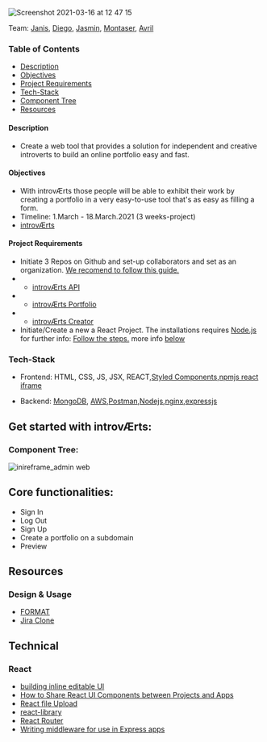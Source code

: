 ![Screenshot 2021-03-16 at 12 47 15](https://user-images.githubusercontent.com/74352389/111304219-c4fa1d00-8655-11eb-8894-4eef4c794558.png)

Team: [Janis](https://github.com/widukin), [Diego](https://github.com/diegog999), [Jasmin](https://github.com/jaazmyn), [Montaser](https://github.com/monoamro), [Avril](https://github.com/AvrilAvril)

### Table of Contents

- [Description](#Description)
- [Objectives](#Objectives)
- [Project Requirements](#Project-Requirements)
- [Tech-Stack](#Tech-Stack)
- [Component Tree](#component-tree)
- [Resources](#Resources)

#### Description

- Create a web tool that provides a solution for independent and creative introverts to build an online portfolio easy and fast.

#### Objectives

- With introvÆrts those people will be able to exhibit their work by creating a portfolio in a very easy-to-use tool that's as easy as filling a form.
- Timeline: 1.March - 18.March.2021 (3 weeks-project)
- [introvÆrts](https://introvaerts.com)

#### Project Requirements

- Initiate 3 Repos on Github and set-up collaborators and set as an organization. [We recomend to follow this guide.](https://github.com/Elie-Soued/TodoList_React/blob/main/doc/git.md)
- - [introvÆrts API](https://github.com/introvaerts/introvaerts_API)
- - [introvÆrts Portfolio](https://github.com/introvaerts/introvaerts_portfolio)
- - [introvÆrts Creator](https://github.com/introvaerts/introvaerts_creator)
- Initiate/Create a new a React Project. The installations requires [Node.js](https://nodejs.org/en/) for further info: [Follow the steps.](https://reactjs.org/docs/create-a-new-react-app.html) more info [below](https://github.com/AvrilAvril/the-foo-dnetwork/blob/main/README.md#getting-started-with-create-react-app)

### Tech-Stack

- Frontend: HTML, CSS, JS, JSX, REACT,[Styled Components](https://styled-components.com/),[npmjs react iframe](https://www.npmjs.com/package/react-iframe)


- Backend: [MongoDB](https://www.mongodb.com/3), [AWS](https://aws.amazon.com/),[Postman](https://www.postman.com/),[Nodejs](https://nodejs.org/en/),[nginx](https://nginx.org/en/),[expressjs](https://expressjs.com/)

## Get started with introvÆrts:

### Component Tree:

![inireframe_admin web](https://user-images.githubusercontent.com/74352389/110110135-afac0580-7dae-11eb-97bb-e8a3c88dc149.png)

## Core functionalities:

- Sign In
- Log Out
- Sign Up
- Create a portfolio on a subdomain
- Preview

## Resources

### Design & Usage

- [FORMAT](https://www.format.com/)
- [Jira Clone](https://github.com/oldboyxxjira_clone)

## Technical

### React
- [building inline editable UI](https://blog.logrocket.com/the-complete-guide-to-building-inline-editable-ui-in-react/)
- [How to Share React UI Components between Projects and Apps](https://blog.bitsrc.io/how-to-easily-share-react-components-between-projects-3dd42149c09)
- [React file Upload](https://programmingwithmosh.com/javascript/react-file-upload-proper-server-side-nodejs-easy/)
- [react-library](https://www.npmjs.com/package/create-react-library)
- [React Router](https://reactrouter.com/web/example/url-params)
- [Writing middleware for use in Express apps](https://expressjs.com/en/guide/writing-middleware.html#:~:text=Overview,the%20application%27s%20request%2Dresponse%20cycle.&text=Middleware%20functions%20can%20perform%20the,request%20and%20the%20response%20objects)

